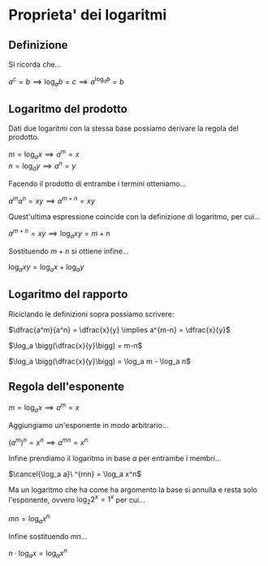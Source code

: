 # Proprieta' dei logaritmi  

## Definizione  

Si ricorda che...  

$a^c = b \implies \log_a b = c \implies a^{\log_a b} = b$  

## Logaritmo del prodotto  

Dati due logaritmi con la stessa base possiamo derivare la regola del prodotto.  

$m = \log_a x \implies a^m = x$  
$n = \log_a y \implies a^n = y$  

Facendo il prodotto di entrambe i termini otteniamo...  

$a^ma^n = xy \implies a^{m+n} = xy$  

Quest'ultima espressione coincide con la definizione di logaritmo, per cui...  

$a^{m+n} = xy \implies \log_a xy = m+n$  

Sostituendo $m+n$ si ottiene infine...  

$\log_a xy = \log_a x + \log_a y$  

## Logaritmo del rapporto  

Riciclando le definizioni sopra possiamo scrivere:  

$\dfrac{a^m}{a^n} = \dfrac{x}{y} \implies a^{m-n} = \dfrac{x}{y}$  

$\log_a \bigg(\dfrac{x}{y}\bigg) = m-n$  

$\log_a \bigg(\dfrac{x}{y}\bigg) = \log_a m - \log_a n$  

## Regola dell'esponente  

$m = \log_a x \implies a^m = x$  

Aggiungiamo un'esponente in modo arbitrario...  

$(a^m)^n =  x^n \implies a^{mn} = x^n$  

Infine prendiamo il logaritmo in base $a$ per entrambe i membri...  

$\cancel{\log_a a}\ ^{mn} = \log_a x^n$  

Ma un logaritmo che ha come ha argomento la base si annulla e resta solo l'esponente, ovvero $\log_2 2^x = 1^x$ per cui...  

$mn = \log_a x^n$  

Infine sostituendo $mn$...  

$n \cdot \log_a x = \log_a x^n$  
